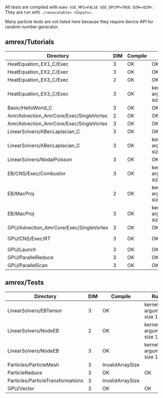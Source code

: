 All tests are compiled with `make USE_MPI=FALSE USE_DPCPP=TRUE DIM=<DIM>`.  They are run with `./<executable> <Inputs>`.

Many particle tests are not listed here because they require device API for random number generator.

## amrex/Tutorials

| Directory | DIM | Compile | Run | Inputs |
| ------ | --- | ---------- | ---------- | ---------- |
| HeatEquation_EX1_C/Exec | 3 | OK | OK | inputs |
| HeatEquation_EX2_C/Exec | 3 | OK | OK | inputs nsteps=1000 |
| HeatEquation_EX3_C/Exec | 2 | OK | OK | inputs_2d nsteps=100 |
| HeatEquation_EX3_C/Exec | 3 | OK | kernel arguments size 1248 | inputs_3d |
| Basic/HelloWorld_C  | 3 | OK | OK |        |
| Amr/Advection_AmrCore/Exec/SingleVortex | 2 | OK | OK | inputs |
| Amr/Advection_AmrCore/Exec/SingleVortex | 3 | OK | OK | inputs max_step=100 |
| LinearSolvers/ABecLaplacian_C | 3 | OK | OK | inputs-rt-poisson-lev |
| LinearSolvers/ABecLaplacian_C | 3 | OK | kernel arguments size 1248 | inputs-rt-abeclap-com |
| LinearSolvers/NodalPoisson | 3 | OK | OK | inputs-rt |
| EB/CNS/Exec/Combustor | 3 | OK | kernel arguments size 1212 | inputs.regt |
| EB/MacProj | 2 | OK | kernel argumens size 1480 | inputs amrex.fpe_trap_invalid=0 |
| EB/MacProj | 3 | OK | kernel argumens size 1212 | inputs amrex.fpe_trap_invalid=0 |
| GPU/Advection_AmrCore/Exec/SingleVortex | 3 | OK | OK | inputs |
| GPU/CNS/Exec/RT | 3 | OK | OK | inputs-rt amrex.fpe_trap_invalid=0 |
| GPU/Launch | 3 | OK | OK | |
| GPU/ParallelReduce | 3 | OK | OK |  |
| GPU/ParallelScan | 3 | OK | OK | |

## amrex/Tests

| Directory | DIM | Compile | Run | Inputs |
| ------ | --- | ---------- | ---------- | ---------- |
| LinearSolvers/EBTensor | 3 | OK | kernel arguments size 1212 | inputs.rt.3d |
| LinearSolvers/NodeEB | 2 | OK | kernel arguments size 1480 | inputs.rt.2d |
| LinearSolvers/NodeEB | 3 | OK | kernel arguments size 1212 | inputs.rt.3d.y |
| Particles/ParticleMesh | 3 | InvalidArraySize | | inputs |
| ParticleReduce | 3 | OK | OK | inputs |
| Particles/ParticleTransformations | 3 | InvalidArraySize | | inputs |
| GPU/Vector | 3 | OK | OK | inputs |
